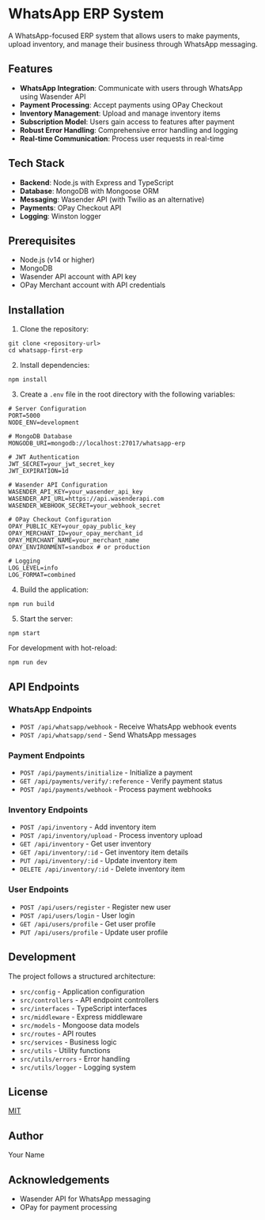 # WhatsApp ERP System

A WhatsApp-focused ERP system that allows users to make payments, upload inventory, and manage their business through WhatsApp messaging.

## Features

- **WhatsApp Integration**: Communicate with users through WhatsApp using Wasender API
- **Payment Processing**: Accept payments using OPay Checkout
- **Inventory Management**: Upload and manage inventory items
- **Subscription Model**: Users gain access to features after payment
- **Robust Error Handling**: Comprehensive error handling and logging
- **Real-time Communication**: Process user requests in real-time

## Tech Stack

- **Backend**: Node.js with Express and TypeScript
- **Database**: MongoDB with Mongoose ORM
- **Messaging**: Wasender API (with Twilio as an alternative)
- **Payments**: OPay Checkout API
- **Logging**: Winston logger

## Prerequisites

- Node.js (v14 or higher)
- MongoDB
- Wasender API account with API key
- OPay Merchant account with API credentials

## Installation

1. Clone the repository:
```
git clone <repository-url>
cd whatsapp-first-erp
```

2. Install dependencies:
```
npm install
```

3. Create a `.env` file in the root directory with the following variables:
```
# Server Configuration
PORT=5000
NODE_ENV=development

# MongoDB Database
MONGODB_URI=mongodb://localhost:27017/whatsapp-erp

# JWT Authentication
JWT_SECRET=your_jwt_secret_key
JWT_EXPIRATION=1d

# Wasender API Configuration
WASENDER_API_KEY=your_wasender_api_key
WASENDER_API_URL=https://api.wasenderapi.com
WASENDER_WEBHOOK_SECRET=your_webhook_secret

# OPay Checkout Configuration
OPAY_PUBLIC_KEY=your_opay_public_key
OPAY_MERCHANT_ID=your_opay_merchant_id
OPAY_MERCHANT_NAME=your_merchant_name
OPAY_ENVIRONMENT=sandbox # or production

# Logging
LOG_LEVEL=info
LOG_FORMAT=combined
```

4. Build the application:
```
npm run build
```

5. Start the server:
```
npm start
```

For development with hot-reload:
```
npm run dev
```

## API Endpoints

### WhatsApp Endpoints
- `POST /api/whatsapp/webhook` - Receive WhatsApp webhook events
- `POST /api/whatsapp/send` - Send WhatsApp messages

### Payment Endpoints
- `POST /api/payments/initialize` - Initialize a payment
- `GET /api/payments/verify/:reference` - Verify payment status
- `POST /api/payments/webhook` - Process payment webhooks

### Inventory Endpoints
- `POST /api/inventory` - Add inventory item
- `POST /api/inventory/upload` - Process inventory upload
- `GET /api/inventory` - Get user inventory
- `GET /api/inventory/:id` - Get inventory item details
- `PUT /api/inventory/:id` - Update inventory item
- `DELETE /api/inventory/:id` - Delete inventory item

### User Endpoints
- `POST /api/users/register` - Register new user
- `POST /api/users/login` - User login
- `GET /api/users/profile` - Get user profile
- `PUT /api/users/profile` - Update user profile

## Development

The project follows a structured architecture:

- `src/config` - Application configuration
- `src/controllers` - API endpoint controllers
- `src/interfaces` - TypeScript interfaces
- `src/middleware` - Express middleware
- `src/models` - Mongoose data models
- `src/routes` - API routes
- `src/services` - Business logic
- `src/utils` - Utility functions
- `src/utils/errors` - Error handling
- `src/utils/logger` - Logging system

## License

[MIT](LICENSE)

## Author

Your Name

## Acknowledgements

- Wasender API for WhatsApp messaging
- OPay for payment processing 